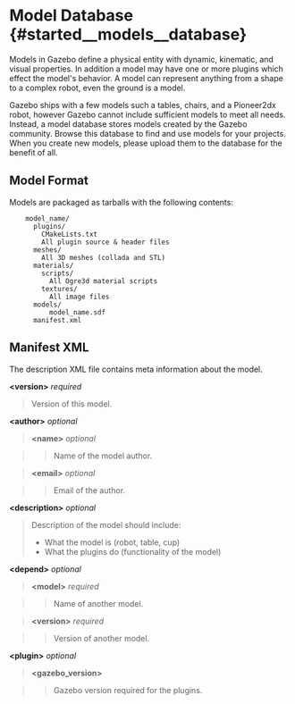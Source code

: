 Model Database {#started__models__database}
==

Models in Gazebo define a physical entity with dynamic, kinematic, and visual properties. In addition a model may have one or more plugins which effect the model's behavior. A model can represent anything from a shape to a complex robot, even the ground is a model. 

Gazebo ships with a few models such a tables, chairs, and a Pioneer2dx robot, however Gazebo cannot include sufficient models to meet all needs. Instead, a model database stores models created by the Gazebo community. Browse this database to find and use models for your projects. When you create new models, please upload them to the database for the benefit of all.

## Model Format ##
Models are packaged as tarballs with the following contents:

        model_name/
          plugins/
            CMakeLists.txt
            All plugin source & header files
          meshes/
            All 3D meshes (collada and STL)
          materials/
            scripts/
              All Ogre3d material scripts
            textures/
              All image files
          models/
              model_name.sdf
          manifest.xml


## Manifest XML ##

The description XML file contains meta information about the model.

<b>\<version\></b> *required*

> Version of this model.

<b>\<author\></b> *optional*

> <b>\<name\></b> *optional*

> > Name of the model author.

> <b>\<email\></b> *optional*

> > Email of the author.

<b>\<description\></b> *optional*

> Description of the model should include:
>  * What the model is (robot, table, cup)
>  * What the plugins do (functionality of the model)

<b>\<depend\></b> *optional*

> <b>\<model\></b> *required*

> > Name of another model.

> <b>\<version\></b> *required*

> >   Version of another model.

<b>\<plugin\></b> *optional*

> <b>\<gazebo_version\></b>

> > Gazebo version required for the plugins.
